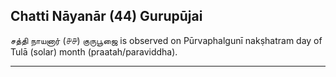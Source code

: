 ## Chatti Nāyanār (44) Gurupūjai
சத்தி நாயனார் (௪௪) குருபூஜை is observed on Pūrvaphalgunī nakṣhatram day of Tulā (solar) month (praatah/paraviddha).



---
